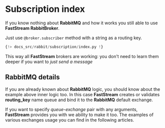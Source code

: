 # Subscription index

If you know nothing about **RabbitMQ** and how it works you still able to use **FastStream RabbitBroker**.

Just use `@broker.subscriber` method with a string as a routing key.

```python linenums="1"
{!> docs_src/rabbit/subscription/index.py !}
```

This way all **FastStream** brokers are working: you don't need to learn them deeper if you want to *just send a message*

## RabbitMQ details

If you are already known about **RabbitMQ** logic, you should know about the example above inner logic too.
In this case **FastStream** creates or validates **routing_key** name queue and bind it to the **RabbitMQ** default exchange.

If you want to specify *queue*-*exchange* pair with any arguments, **FastStream** provides you with we ability to make it too.
The examples of various exchanges usage you can find in the following articles.